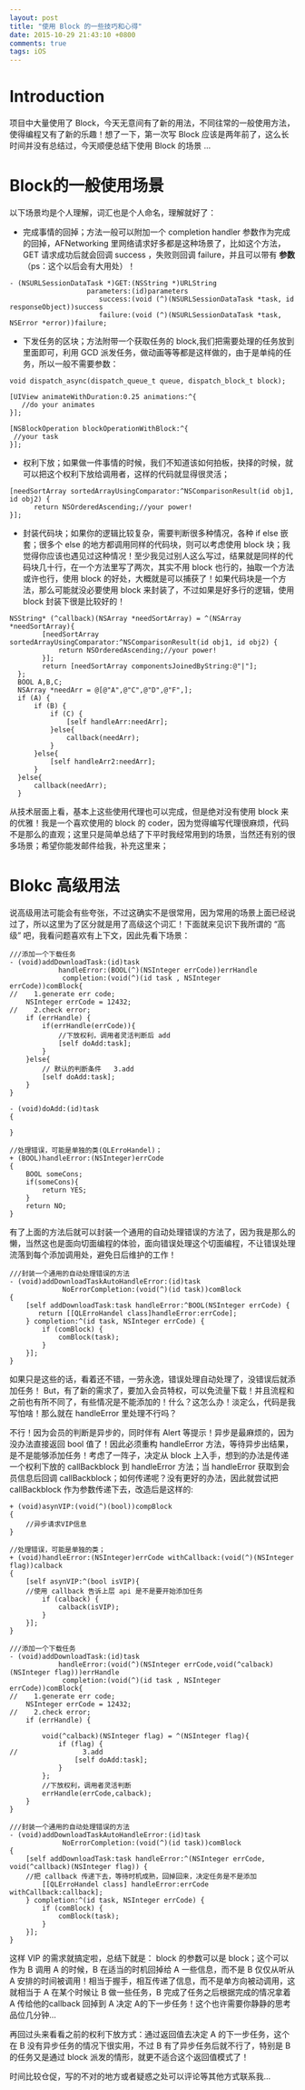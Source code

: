 ```yaml
---
layout: post
title: "使用 Block 的一些技巧和心得"
date: 2015-10-29 21:43:10 +0800
comments: true
tags: iOS
---
```


Introduction
============

项目中大量使用了 Block，今天无意间有了新的用法，不同往常的一般使用方法，使得编程又有了新的乐趣！想了一下，第一次写 Block 应该是两年前了，这么长时间并没有总结过，今天顺便总结下使用 Block 的场景 ...

# Block的一般使用场景

 以下场景均是个人理解，词汇也是个人命名，理解就好了：

- 完成事情的回掉；方法一般可以附加一个 completion handler 参数作为完成的回掉，AFNetworking 里网络请求好多都是这种场景了，比如这个方法，GET 请求成功后就会回调 success ，失败则回调 failure，并且可以带有 **参数** （ps：这个以后会有大用处）！

```objc
- (NSURLSessionDataTask *)GET:(NSString *)URLString
                   parameters:(id)parameters
                      success:(void (^)(NSURLSessionDataTask *task, id responseObject))success
                      failure:(void (^)(NSURLSessionDataTask *task, NSError *error))failure;
```
- 下发任务的区块；方法附带一个获取任务的 block,我们把需要处理的任务放到里面即可，利用 GCD 派发任务，做动画等等都是这样做的，由于是单纯的任务，所以一般不需要参数：

```objc
void dispatch_async(dispatch_queue_t queue, dispatch_block_t block);

[UIView animateWithDuration:0.25 animations:^{
   //do your animates
}];

[NSBlockOperation blockOperationWithBlock:^{
 //your task       
}];

```

- 权利下放；如果做一件事情的时候，我们不知道该如何拍板，抉择的时候，就可以把这个权利下放给调用者，这样的代码就显得很灵活；

```objc
[needSortArray sortedArrayUsingComparator:^NSComparisonResult(id obj1, id obj2) {
      return NSOrderedAscending;//your power!
}];
```
- 封装代码块；如果你的逻辑比较复杂，需要判断很多种情况，各种 if else 嵌套；很多个 else 的地方都调用同样的代码块，则可以考虑使用 block 块；我觉得你应该也遇见过这种情况！至少我见过别人这么写过，结果就是同样的代码块几十行，在一个方法里写了两次，其实不用 block 也行的，抽取一个方法或许也行，使用 block 的好处，大概就是可以捕获了！如果代码块是一个方法，那么可能就没必要使用 block 来封装了，不过如果是好多行的逻辑，使用 block 封装下很是比较好的！

```objc
NSString* (^callback)(NSArray *needSortArray) = ^(NSArray *needSortArray){
        [needSortArray sortedArrayUsingComparator:^NSComparisonResult(id obj1, id obj2) {
            return NSOrderedAscending;//your power!
        }];
        return [needSortArray componentsJoinedByString:@"|"];
  };
  BOOL A,B,C;
  NSArray *needArr = @[@"A",@"C",@"D",@"F",];
  if (A) {
      if (B) {
          if (C) {
              [self handleArr:needArr];
          }else{
              callback(needArr);
          }
      }else{
          [self handleArr2:needArr];
      }
  }else{
      callback(needArr);
  }
```

从技术层面上看，基本上这些使用代理也可以完成，但是绝对没有使用 block 来的优雅！我是一个喜欢使用的 block 的 coder，因为觉得编写代理很麻烦，代码不是那么的直观；这里只是简单总结了下平时我经常用到的场景，当然还有别的很多场景；希望你能发邮件给我，补充这里来；

# Blokc 高级用法

说高级用法可能会有些夸张，不过这确实不是很常用，因为常用的场景上面已经说过了，所以这里为了区分就是用了高级这个词汇！下面就来见识下我所谓的 “高级” 吧，我看问题喜欢有上下文，因此先看下场景：

```objc
///添加一个下载任务
- (void)addDownloadTask:(id)task
            handleError:(BOOL(^)(NSInteger errCode))errHandle
             completion:(void(^)(id task , NSInteger errCode))comBlock{
//    1.generate err code;
    NSInteger errCode = 12432;
//    2.check error;
    if (errHandle) {
        if(errHandle(errCode)){
            //下放权利，调用者灵活判断后 add
            [self doAdd:task];
        }
    }else{
        // 默认的判断条件   3.add
        [self doAdd:task];
    }
}

- (void)doAdd:(id)task
{

}

//处理错误，可能是单独的类(QLErroHandel)；
+ (BOOL)handleError:(NSInteger)errCode
{
    BOOL someCons;
    if(someCons){
        return YES;
    }
    return NO;
}
```
有了上面的方法后就可以封装一个通用的自动处理错误的方法了，因为我是那么的懒，当然这也是面向切面编程的体验，面向错误处理这个切面编程，不让错误处理流落到每个添加调用处，避免日后维护的工作！

```objc
///封装一个通用的自动处理错误的方法
- (void)addDownloadTaskAutoHandleError:(id)task
             NoErrorCompletion:(void(^)(id task))comBlock
{
    [self addDownloadTask:task handleError:^BOOL(NSInteger errCode) {
       return [[QLErroHandel class]handleError:errCode];
    } completion:^(id task, NSInteger errCode) {
        if (comBlock) {
            comBlock(task);
        }
    }];
}
```

如果只是这些的话，看着还不错，一劳永逸，错误处理自动处理了，没错误后就添加任务！ But，有了新的需求了，要加入会员特权，可以免流量下载！并且流程和之前也有所不同了，有些情况是不能添加的！什么？这怎么办！淡定么，代码是我写怕啥！那么就在 handleError 里处理不行吗？

不行！因为会员的判断是异步的，同时伴有 Alert 等提示！异步是最麻烦的，因为没办法直接返回 bool 值了！因此必须重构 handleError 方法，等待异步出结果，是不是能够添加任务！考虑了一阵子，决定从 block 上入手，想到的办法是传递一个权利下放的 callBackblock 到 handleError 方法；当 handleError 获取到会员信息后回调 callBackblock；如何传递呢？没有更好的办法，因此就尝试把 callBackblock 作为参数传递下去，改造后是这样的:

```objc
+ (void)asynVIP:(void(^)(bool))compBlock
{
	//异步请求VIP信息
}

//处理错误，可能是单独的类；
+ (void)handleError:(NSInteger)errCode withCallback:(void(^)(NSInteger flag))calback
{
    [self asynVIP:^(bool isVIP){
    //使用 callback 告诉上层 api 是不是要开始添加任务
        if (calback) {
            calback(isVIP);
        }
    }];
}

///添加一个下载任务
- (void)addDownloadTask:(id)task
            handleError:(void(^)(NSInteger errCode,void(^calback)(NSInteger flag)))errHandle
             completion:(void(^)(id task , NSInteger errCode))comBlock{
//    1.generate err code;
    NSInteger errCode = 12432;
//    2.check error;
    if (errHandle) {

        void(^calback)(NSInteger flag) = ^(NSInteger flag){
            if (flag) {
//                3.add
                [self doAdd:task];
            }
        };
        //下放权利，调用者灵活判断
        errHandle(errCode,calback);
    }
}

///封装一个通用的自动处理错误的方法
- (void)addDownloadTaskAutoHandleError:(id)task
             NoErrorCompletion:(void(^)(id task))comBlock
{
    [self addDownloadTask:task handleError:^(NSInteger errCode, void(^callback)(NSInteger flag)) {
    //把 callback 传递下去，等待时机成熟，回掉回来，决定任务是不是添加
        [[QLErroHandel class] handleError:errCode withCallback:callback];
    } completion:^(id task, NSInteger errCode) {
        if (comBlock) {
            comBlock(task);
        }
    }];
}
```

这样 VIP 的需求就搞定啦，总结下就是： block 的参数可以是 block；这个可以作为 B 调用 A 的时候，B 在适当的时机回掉给 A 一些信息，而不是 B 仅仅从听从 A 安排的时间被调用！相当于握手，相互传递了信息，而不是单方向被动调用，这就相当于 A 在某个时候让 B 做一些任务，B 完成了任务之后根据完成的情况拿着 A 传给他的callback 回掉到 A 决定 A的下一步任务！这个也许需要你静静的思考品位几分钟...

再回过头来看看之前的权利下放方式：通过返回值去决定 A 的下一步任务，这个在 B 没有异步任务的情况下很实用，不过 B 有了异步任务后就不行了，特别是 B 的任务又是通过 block 派发的情形，就更不适合这个返回值模式了！


时间比较仓促，写的不对的地方或者疑惑之处可以评论等其他方式联系我...
